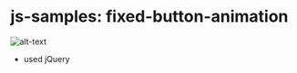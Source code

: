 # js-samples: fixed-button-animation
![alt-text](https://raw.githubusercontent.com/sametkoyuncu/simple-js-samples/master/fixed-button-animation/fixed-button-animation.PNG)
- used jQuery
